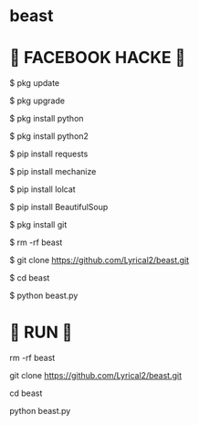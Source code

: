# beast
# 🔰 FACEBOOK HACKE 🔰



 $ pkg update

 $ pkg upgrade

 $ pkg install python

 $ pkg install python2

 $ pip install requests

 $ pip install mechanize

 $ pip install lolcat

 $ pip install BeautifulSoup

 $ pkg install git

 $ rm -rf beast

 $ git clone https://github.com/Lyrical2/beast.git

 $ cd beast

 $ python beast.py




# 🔰 RUN 🔰
  rm -rf beast

  git clone https://github.com/Lyrical2/beast.git

  cd beast

  python beast.py

